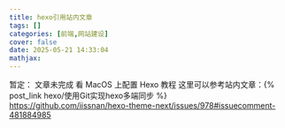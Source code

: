 ```yaml
---
title: hexo引用站内文章
tags: []
categories: [前端,网站建设]
cover: false
date: 2025-05-21 14:33:04
mathjax:
---
```

暂定： 文章未完成
看 MacOS 上配置 Hexo 教程
这里可以参考站内文章：{% post_link hexo/使用Git实现hexo多端同步 %}
https://github.com/iissnan/hexo-theme-next/issues/978#issuecomment-481884985